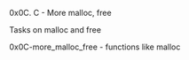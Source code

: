0x0C. C - More malloc, free

Tasks on malloc and free

0x0C-more_malloc_free - functions like malloc
